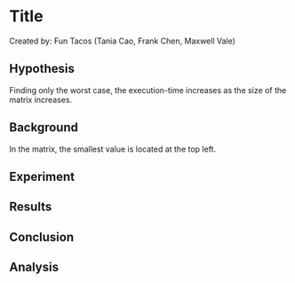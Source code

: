 # Title
Created by: Fun Tacos (Tania Cao, Frank Chen, Maxwell Vale)

## Hypothesis
Finding only the worst case, the execution-time increases as the size of the matrix increases.

## Background
In the matrix, the smallest value is located at the top left.

## Experiment


## Results


## Conclusion


## Analysis
